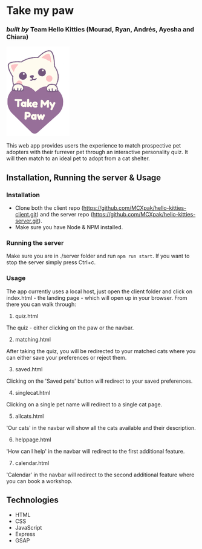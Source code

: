 # Take my paw
### *built by* Team Hello Kitties (Mourad, Ryan, Andrés, Ayesha and Chiara)

![take my paw logo](./assets/logo.png)

This web app provides users the experience to match prospective pet adopters with their furrever pet through an interactive personality quiz. It will then match to an ideal pet to adopt from a cat shelter.

## Installation, Running the server & Usage

### Installation

- Clone both the client repo (https://github.com/MCXpak/hello-kitties-client.git) and the server repo (https://github.com/MCXpak/hello-kitties-server.git).
- Make sure you have Node & NPM installed.

### Running the server

Make sure you are in ./server folder and run `npm run start`. If you want to stop the server simply press Ctrl+c.

### Usage 

The app currently uses a local host, just open the client folder and click on index.html - the landing page - which will open up in your browser. From there you can walk through:

1. quiz.html  

The quiz - either clicking on the paw or the navbar.


2. matching.html  

After taking the quiz, you will be redirected to your matched cats where you can either save your preferences or reject them.


3. saved.html  

Clicking on the 'Saved pets' button will redirect to your saved preferences.


4. singlecat.html   

Clicking on a single pet name will redirect to a single cat page.  

5. allcats.html   

'Our cats' in the navbar will show all the cats available and their description.


6. helppage.html    

'How can I help' in the navbar will redirect to the first additional feature.  


7. calendar.html  

'Calendar' in the navbar will redirect to the second additional feature where you can book a workshop.

## Technologies

- HTML
- CSS
- JavaScript
- Express
- GSAP



